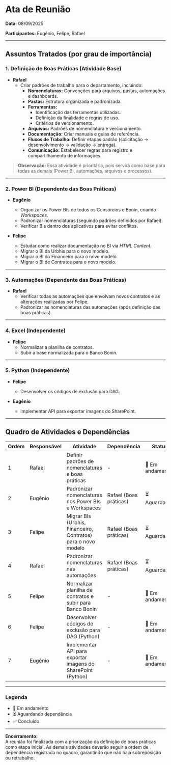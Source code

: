 # Ata de Reunião

**Data:** 08/09/2025

**Participantes:** Eugênio, Felipe, Rafael  

---

## Assuntos Tratados (por grau de importância)

### 1. Definição de Boas Práticas (Atividade Base)
- **Rafael**  
  - Criar padrões de trabalho para o departamento, incluindo:
    - **Nomenclaturas:** Convenções para arquivos, pastas, automações e dashboards.  
    - **Pastas:** Estrutura organizada e padronizada.  
    - **Ferramentas:**  
      - Identificação das ferramentas utilizadas.  
      - Definição da finalidade e regras de uso.  
      - Critérios de versionamento.  
    - **Arquivos:** Padrões de nomenclatura e versionamento.  
    - **Documentação:** Criar manuais e guias de referência.  
    - **Fluxos de Trabalho:** Definir etapas padrão (solicitação → desenvolvimento → validação → entrega).  
    - **Comunicação:** Estabelecer regras para registro e compartilhamento de informações.  

> **Observação:** Essa atividade é prioritária, pois servirá como base para todas as demais (Power BI, automações, arquivos e processos).  

---

### 2. Power BI (Dependente das Boas Práticas)
- **Eugênio**  
  - Organizar os Power BIs de todos os Consórcios e Bonin, criando *Workspaces*.  
  - Padronizar nomenclaturas (seguindo padrões definidos por Rafael).  
  - Verificar BIs dentro dos aplicativos para evitar conflitos.  

- **Felipe**  
  - Estudar como realizar documentação no BI via *HTML Content*.  
  - Migrar o BI da Urbhis para o novo modelo.  
  - Migrar o BI do Financeiro para o novo modelo.  
  - Migrar o BI de Contratos para o novo modelo.  

---

### 3. Automações (Dependente das Boas Práticas)
- **Rafael**  
  - Verificar todas as automações que envolvam novos contratos e as alterações realizadas por Felipe.  
  - Padronizar as nomenclaturas das automações (após definição das boas práticas).  

---

### 4. Excel (Independente)
- **Felipe**  
  - Normalizar a planilha de contratos.  
  - Subir a base normalizada para o Banco Bonin.  

---

### 5. Python (Independente)
- **Felipe**  
  - Desenvolver os códigos de exclusão para DAG.  

- **Eugênio**  
  - Implementar API para exportar imagens do SharePoint.  

---

## Quadro de Atividades e Dependências

| Ordem | Responsável | Atividade                                                                 | Dependência                           | Status |
|-------|-------------|---------------------------------------------------------------------------|----------------------------------------|--------|
| 1     | Rafael      | Definir padrões de nomenclaturas e boas práticas                          | -                                      | 🔄 Em andamento |
| 2     | Eugênio     | Padronizar nomenclaturas nos Power BIs e Workspaces                       | Rafael (Boas práticas)                 | ⏳ Aguardando |
| 3     | Felipe      | Migrar BIs (Urbhis, Financeiro, Contratos) para o novo modelo             | Rafael (Boas práticas)                 | ⏳ Aguardando |
| 4     | Rafael      | Padronizar nomenclaturas nas automações                                   | Rafael (Boas práticas)                 | ⏳ Aguardando |
| 5     | Felipe      | Normalizar planilha de contratos e subir para Banco Bonin                 | -                                      | 🔄 Em andamento |
| 6     | Felipe      | Desenvolver códigos de exclusão para DAG (Python)                         | -                                      | 🔄 Em andamento |
| 7     | Eugênio     | Implementar API para exportar imagens do SharePoint (Python)              | -                                      | 🔄 Em andamento |

---

### Legenda
- 🔄 Em andamento  
- ⏳ Aguardando dependência  
- ✅ Concluído  

---

**Encerramento:**  
A reunião foi finalizada com a priorização da definição de boas práticas como etapa inicial. As demais atividades deverão seguir a ordem de dependência registrada no quadro, garantindo que não haja sobreposição ou retrabalho.  
